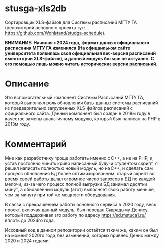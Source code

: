 # stusga-xls2db
Сортировщик XLS-файлов для Системы расписаний МГТУ ГА (репозиторий основного проекта тут: https://github.com/Wohlstand/studga-schedule).

**ВНИМАНИЕ: Начиная с 2024 года, формат данных официального расписания МГТУ ГА изменился (На офицаильном сайте университета появилась своя официальная веб-версия расписаний вместо кучи XLS-файлов), и данный модуль больше не актуален. С его помощью лишь можно читать [исторические версии расписаний](https://studga.wohlnet.ru/excels/backup/).**

# Описание
Это вспомогательный компонент Системы Расписаний МГТУ ГА, который выполнял роль
обновления базы данных системы расписаний из предварительно загруженных XLS-файлов
расписаний с официального сайта. Данный компонент был создан в 2018м году в
качестве замены аналогичному модулю, который был написан на PHP в 2013м году.

# Комментарий
Мне как разработчику проще работать именно с C++, а не на PHP, и, устав постоянно
чинить криво написанный будучи студентом скрипт, я решил написать полностью новый
модуль, но на C++, и сделать сам процесс обновления БД более оптимизированным:
старый скрипт во время своей работы делал огромное число запросов к БД по каждой
мелочи, из-за чего процесс полной выгрузки БД занимал десятки минут, а обновлённый
модуль (этот) выполняет свою работу меньше, чем за минуту при той же мощности
оборудования.

В связи с прекращением работы основного сервиса в 2020 году, весь проект,
включая данный модуль, был передан Саврадыму Денису, который поддерживал его
работу по адресу https://sd.mstuca1.ru/ вплоть до 2024го года.

Исходный код в данном репозитории остаётся таким же, каким он был на момент
2020го года, без изменений, которых привнёс Денис между 2020 и 2024 годами.
